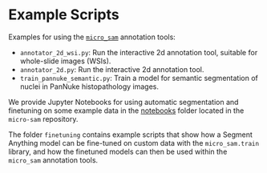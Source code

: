 # Example Scripts

Examples for using the [`micro_sam`](https://github.com/computational-cell-analytics/micro-sam) annotation tools:

- `annotator_2d_wsi.py`: Run the interactive 2d annotation tool, suitable for whole-slide images (WSIs).
- `annotator_2d.py`: Run the interactive 2d annotation tool.
- `train_pannuke_semantic.py`: Train a model for semantic segmentation of nuclei in PanNuke histopathology images.

We provide Jupyter Notebooks for using automatic segmentation and finetuning on some example data in the [notebooks](https://github.com/computational-cell-analytics/micro-sam/tree/master/notebooks) folder located in the `micro-sam` repository.

The folder `finetuning` contains example scripts that show how a Segment Anything model can be fine-tuned on custom data with the `micro_sam.train` library, and how the finetuned models can then be used within the `micro_sam` annotation tools.
